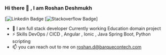 ### Hi there 👋  , I am Roshan Deshmukh

[![Linkedin Badge](https://www.linkedin.com/in/roshan-deshmukh-300b1285/)
[![Stackoverflow Badge](https://stackoverflow.com/users/2942926/roshan-deshmukh)]

<!--
**roshanbarquecontech/roshanbarquecontech** is a ✨ _special_ ✨ repository because its `README.md` (this file) appears on your GitHub profile.

Here are some ideas to get you started:

- 🔭 I’m currently working on ...
- 🌱 I’m currently learning ...
- 👯 I’m looking to collaborate on ...
- 🤔 I’m looking for help with ...
- 💬 Ask me about ...
- 📫 How to reach me: ...
- 😄 Pronouns: ...
- ⚡ Fun fact: ...
-->
- 🔭 I am full stack developer Currently working Education domain project
- ⚡ Skills DevOps / CICD , Angular , Ionic , Java Spring Boot, Python scripting
- 📫 you can reach out to me on roshan.d@barquecontech.com 
